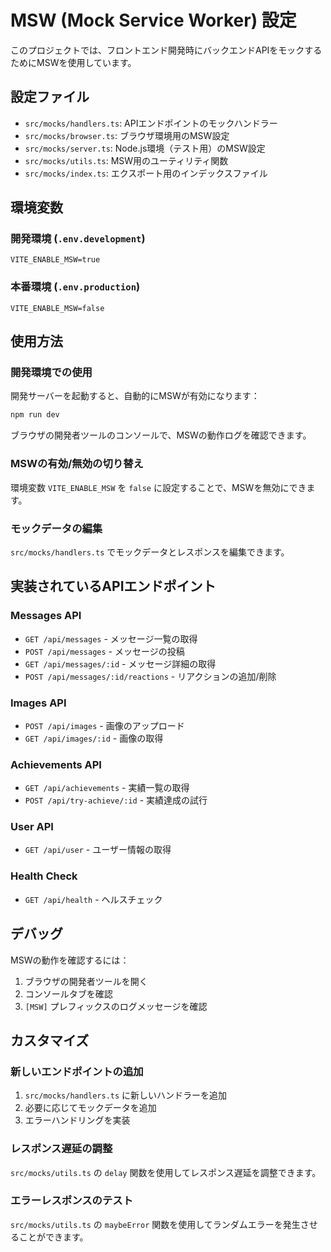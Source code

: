 # MSW (Mock Service Worker) 設定

このプロジェクトでは、フロントエンド開発時にバックエンドAPIをモックするためにMSWを使用しています。

## 設定ファイル

- `src/mocks/handlers.ts`: APIエンドポイントのモックハンドラー
- `src/mocks/browser.ts`: ブラウザ環境用のMSW設定
- `src/mocks/server.ts`: Node.js環境（テスト用）のMSW設定
- `src/mocks/utils.ts`: MSW用のユーティリティ関数
- `src/mocks/index.ts`: エクスポート用のインデックスファイル

## 環境変数

### 開発環境 (`.env.development`)

```
VITE_ENABLE_MSW=true
```

### 本番環境 (`.env.production`)

```
VITE_ENABLE_MSW=false
```

## 使用方法

### 開発環境での使用

開発サーバーを起動すると、自動的にMSWが有効になります：

```bash
npm run dev
```

ブラウザの開発者ツールのコンソールで、MSWの動作ログを確認できます。

### MSWの有効/無効の切り替え

環境変数 `VITE_ENABLE_MSW` を `false` に設定することで、MSWを無効にできます。

### モックデータの編集

`src/mocks/handlers.ts` でモックデータとレスポンスを編集できます。

## 実装されているAPIエンドポイント

### Messages API

- `GET /api/messages` - メッセージ一覧の取得
- `POST /api/messages` - メッセージの投稿
- `GET /api/messages/:id` - メッセージ詳細の取得
- `POST /api/messages/:id/reactions` - リアクションの追加/削除

### Images API

- `POST /api/images` - 画像のアップロード
- `GET /api/images/:id` - 画像の取得

### Achievements API

- `GET /api/achievements` - 実績一覧の取得
- `POST /api/try-achieve/:id` - 実績達成の試行

### User API

- `GET /api/user` - ユーザー情報の取得

### Health Check

- `GET /api/health` - ヘルスチェック

## デバッグ

MSWの動作を確認するには：

1. ブラウザの開発者ツールを開く
2. コンソールタブを確認
3. `[MSW]` プレフィックスのログメッセージを確認

## カスタマイズ

### 新しいエンドポイントの追加

1. `src/mocks/handlers.ts` に新しいハンドラーを追加
2. 必要に応じてモックデータを追加
3. エラーハンドリングを実装

### レスポンス遅延の調整

`src/mocks/utils.ts` の `delay` 関数を使用してレスポンス遅延を調整できます。

### エラーレスポンスのテスト

`src/mocks/utils.ts` の `maybeError` 関数を使用してランダムエラーを発生させることができます。
